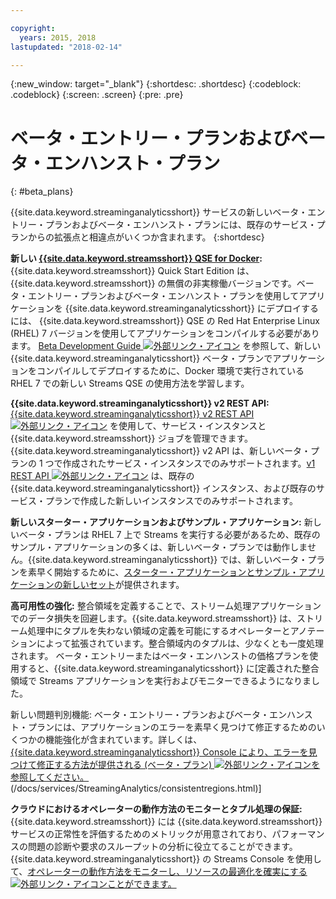 ```yaml
---

copyright:
  years: 2015, 2018
lastupdated: "2018-02-14"

---
```


<!-- Attribute definitions -->
{:new_window: target="_blank"}
{:shortdesc: .shortdesc}
{:codeblock: .codeblock}
{:screen: .screen}
{:pre: .pre}

# ベータ・エントリー・プランおよびベータ・エンハンスト・プラン
{: #beta_plans}

{{site.data.keyword.streaminganalyticsshort}} サービスの新しいベータ・エントリー・プランおよびベータ・エンハンスト・プランには、既存のサービス・プランからの拡張点と相違点がいくつか含まれます。
{:shortdesc}

**新しい [{{site.data.keyword.streamsshort}} QSE for Docker](https://www-01.ibm.com/marketing/iwm/iwm/web/preLogin.do?source=swg-ibmistvi):** {{site.data.keyword.streamsshort}} Quick Start Edition は、{{site.data.keyword.streamsshort}} の無償の非実稼働バージョンです。ベータ・エントリー・プランおよびベータ・エンハンスト・プランを使用してアプリケーションを {{site.data.keyword.streaminganalyticsshort}} にデプロイするには、 {{site.data.keyword.streamsshort}} QSE の Red Hat Enterprise Linux (RHEL) 7 バージョンを使用してアプリケーションをコンパイルする必要があります。
[Beta Development Guide ![外部リンク・アイコン](../../icons/launch-glyph.svg "外部リンク・アイコン")](https://developer.ibm.com/streamsdev/docs/cloud-beta-devguide/) を参照して、新しい {{site.data.keyword.streaminganalyticsshort}} ベータ・プランでアプリケーションをコンパイルしてデプロイするために、Docker 環境で実行されている RHEL 7 での新しい Streams QSE の使用方法を学習します。   

**{{site.data.keyword.streaminganalyticsshort}} v2 REST API:** [{{site.data.keyword.streaminganalyticsshort}} v2 REST API ![外部リンク・アイコン](../../icons/launch-glyph.svg "外部リンク・アイコン")](https://console.bluemix.net/apidocs/1939-streaming-analytics-v2#introduction) を使用して、サービス・インスタンスと {{site.data.keyword.streamsshort}} ジョブを管理できます。{{site.data.keyword.streaminganalyticsshort}} v2 API は、新しいベータ・プランの 1 つで作成されたサービス・インスタンスでのみサポートされます。[v1 REST API ![外部リンク・アイコン](../../icons/launch-glyph.svg "外部リンク・アイコン")](https://console.bluemix.net/apidocs/220-streaming-analytics?&language=node#introduction) は、既存の {{site.data.keyword.streaminganalyticsshort}} インスタンス、および既存のサービス・プランで作成した新しいインスタンスでのみサポートされます。

**新しいスターター・アプリケーションおよびサンプル・アプリケーション:** 新しいベータ・プランは RHEL 7 上で Streams を実行する必要があるため、既存のサンプル・アプリケーションの多くは、新しいベータ・プランでは動作しません。{{site.data.keyword.streaminganalyticsshort}} では、新しいベータ・プランを素早く開始するために、[スターター・アプリケーションとサンプル・アプリケーションの新しいセット]( https://developer.ibm.com/streamsdev/docs/cloud-beta-samples/)が提供されます。

**高可用性の強化:** 整合領域を定義することで、ストリーム処理アプリケーションでのデータ損失を回避します。{{site.data.keyword.streamsshort}} は、ストリーム処理中にタプルを失わない領域の定義を可能にするオペレーターとアノテーションによって拡張されています。整合領域内のタプルは、少なくとも一度処理されます。
ベータ・エントリーまたはベータ・エンハンストの価格プランを使用すると、{{site.data.keyword.streaminganalyticsshort}} に[定義された整合領域で Streams アプリケーションを実行およびモニターできるようになりました。

新しい問題判別機能: ベータ・エントリー・プランおよびベータ・エンハンスト・プランには、アプリケーションのエラーを素早く見つけて修正するためのいくつかの機能強化が含まれています。詳しくは、[{{site.data.keyword.streaminganalyticsshort}} Console により、エラーを見つけて修正する方法が提供される (ベータ・プラン) ![外部リンク・アイコン](../../icons/launch-glyph.svg "外部リンク・アイコン")を参照してください。](https://wp.me/p4IICn-4cx)(/docs/services/StreamingAnalytics/consistentregions.html)]

**クラウドにおけるオペレーターの動作方法のモニターとタプル処理の保証:** {{site.data.keyword.streamsshort}} には {{site.data.keyword.streamsshort}} サービスの正常性を評価するためのメトリックが用意されており、パフォーマンスの問題の診断や要求のスループットの分析に役立てることができます。{{site.data.keyword.streaminganalyticsshort}} の Streams Console を使用して、[オペレーターの動作方法をモニターし、リソースの最適化を確実にする![外部リンク・アイコン](../../icons/launch-glyph.svg "外部リンク・アイコン")ことができます。](https://wp.me/p4IICn-4bH)
